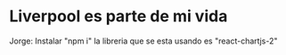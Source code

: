 # Liverpool es parte de mi vida 



Jorge: Instalar "npm i"
 la libreria que se esta usando es "react-chartjs-2"
